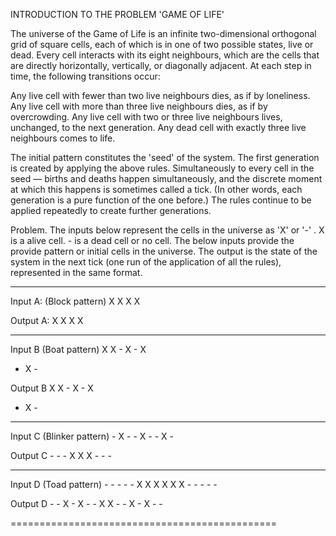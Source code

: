 INTRODUCTION TO THE PROBLEM 'GAME OF LIFE'

The universe of the Game of Life is an infinite two-dimensional orthogonal grid of square cells, each of which is in 
one of two possible states, live or dead. Every cell interacts with its eight neighbours, which are the cells that are 
directly horizontally, vertically, or diagonally adjacent. At each step in time, the following transitions occur:

Any live cell with fewer than two live neighbours dies, as if by loneliness.
Any live cell with more than three live neighbours dies, as if by overcrowding.
Any live cell with two or three live neighbours lives, unchanged, to the next generation.
Any dead cell with exactly three live neighbours comes to life.

The initial pattern constitutes the 'seed' of the system. The first generation is created by applying the above rules.
Simultaneously to every cell in the seed — births and deaths happen simultaneously, and the discrete moment at which this 
happens is sometimes called a tick. (In other words, each generation is a pure function of the one before.) The rules continue
to be applied repeatedly to create further generations.

Problem.
The inputs below represent the cells in the universe as 'X' or '-' . X is a alive cell. - is a dead cell or no cell. 
The below inputs provide the provide pattern or initial cells in the universe. The output is the state of the system in the 
next tick (one run of the application of all the rules), represented in the same format.

-------------------------------------------------------------------------------------------
Input A:
(Block pattern)
     X X
     X X

Output A:
     X X
     X X

-------------------------------------------------------------------------------------------
Input B
(Boat pattern)
X X -
X - X
- X -

Output B
X X -
X - X
- X -

-------------------------------------------------------------------------------------------
Input C
(Blinker pattern)
     - X -
     - X -
     - X -

Output C
     - - -
     X X X
     - - -

-------------------------------------------------------------------------------------------
Input D
(Toad pattern)
        - - - -
        - X X X
        X X X -
        - - - -

Output D
        - - X -
        X - - X
        X - - X
        - X - -

==============================================
